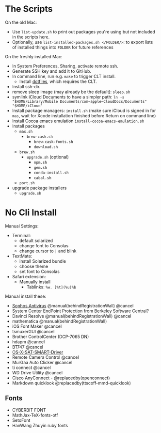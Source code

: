 # The Scripts

On the old Mac:

- Use `list-update.sh` to print out packages you're using but not included in the scripts here.
- Optionally, use `list-installed-packages.sh </FOLDER/>`: to export lists of installed things into `FOLDER` for future references

On the freshly installed Mac:

- In System Preferences, Sharing, activate remote ssh.
- Generate SSH key and add it to GitHub.
- In command line, run e.g. `make` to trigger CLT install.
	- Install [dotfiles](https://github.com/ickc/dotfiles), which requires the CLT.
- Install ssh-dir.
- remove sleep image (may already be the default): `sleep.sh`
- symlink iCloud Documents to have a simpler path: `ln -s "$HOME/Library/Mobile Documents/com~apple~CloudDocs/Documents" "$HOME/iCloud"`
- Install package managers: `install.sh` (make sure iCloud is signed in for `mas`, wait for Xcode installation finished before Return on command line)
- Install Cocoa emacs emulation `install-cocoa-emacs-emulation.sh`
- Install packages
	- `mas.sh`
		- `brew-cask.sh`
    		- `brew-cask-fonts.sh`
			- `download.sh`
	- `brew.sh`
		- `upgrade.sh` (optional)
			- `npm.sh`
			- `gem.sh`
			- `conda-install.sh`
			- `cabal.sh`
	- `port.sh`
- upgrade package installers
	- `upgrade.sh`

# No Cli Install

Manual Settings:

- Terminal:
	- default solarized
	- change font to Consolas
	- change cursor to `|` and blink
- TextMate:  
	- install Solarized bundle
	- choose theme
	- set font to Consolas
- Safari extension:
	- Manually install
		- Tablinks: `%w. [%t](%u)%b`

Manual install these:

- [Sophos Antivirus](https://home.sophos.com/install/25032820d057eecb3e35f151a371114d/b82de6901f33736f4e43e37d013e0795) @manual(behindRegistrationWall) @cancel
- System Center EndPoint Protection from Berkeley Software Central?
- Davinci Resolve @manual(behindRegistrationWall) @cancel
- mathematica @manual(behindRegistrationWall)
- iOS Font Maker @cancel
- tsmuxerGUI @cancel
- Brother ControlCenter (DCP-7065 DN)
- hdapm @cancel
- BT747 @cancel
- [OS-X-SAT-SMART-Driver](https://binaryfruit.com/drivedx/usb-drive-support)
- Remote Camera Control @cancel
- MurGaa Auto Clicker @cancel
- ti connect @cancel
- WD Drive Utility @cancel
- Cisco AnyConnect - @replacedby(openconnect)
- Markdown quicklook @replacedby(ttscoff-mmd-quicklook)

## Fonts

- CYBERBIT FONT
- MathJax-TeX-fonts-otf
- SetoFont
- HanWang Zhuyin ruby fonts
